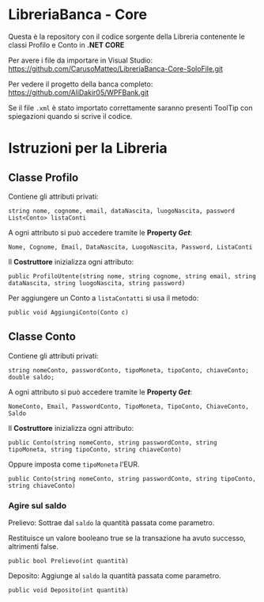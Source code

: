 # LibreriaBanca - Core

Questa è la repository con il codice sorgente della Libreria contenente le classi Profilo e Conto in **.NET CORE**

Per avere i file da importare in Visual Studio: https://github.com/CarusoMatteo/LibreriaBanca-Core-SoloFile.git

Per vedere il progetto della banca completo: https://github.com/AliDakir05/WPFBank.git

Se il file `.xml` è stato importato correttamente saranno presenti ToolTip con spiegazioni quando si scrive il codice.

# Istruzioni per la Libreria

## Classe Profilo

Contiene gli attributi privati:

    string nome, cognome, email, dataNascita, luogoNascita, password        
    List<Conto> listaConti

A ogni attributo si può accedere tramite le **Property *Get***:

    Nome, Cognome, Email, DataNascita, LuogoNascita, Password, ListaConti

Il **Costruttore** inizializza ogni attributo:

    public ProfiloUtente(string nome, string cognome, string email, string dataNascita, string luogoNascita, string password)
    
Per aggiungere un Conto a `listaContatti` si usa il metodo:

    public void AggiungiConto(Conto c)

## Classe Conto

Contiene gli attributi privati:

    string nomeConto, passwordConto, tipoMoneta, tipoConto, chiaveConto;
    double saldo;

A ogni attributo si può accedere tramite le **Property *Get***:

    NomeConto, Email, PasswordConto, TipoMoneta, TipoConto, ChiaveConto, Saldo

Il **Costruttore** inizializza ogni attributo:

    public Conto(string nomeConto, string passwordConto, string tipoMoneta, string tipoConto, string chiaveConto)
    
Oppure imposta come `tipoMoneta` l'EUR.

    public Conto(string nomeConto, string passwordConto, string tipoConto, string chiaveConto)
    
### Agire sul saldo

Prelievo: Sottrae dal `saldo` la quantità passata come parametro.

Restituisce un valore booleano true se la transazione ha avuto successo, altrimenti false.

    public bool Prelievo(int quantità)

Deposito: Aggiunge al `saldo` la quantità passata come parametro.

    public void Deposito(int quantità)
